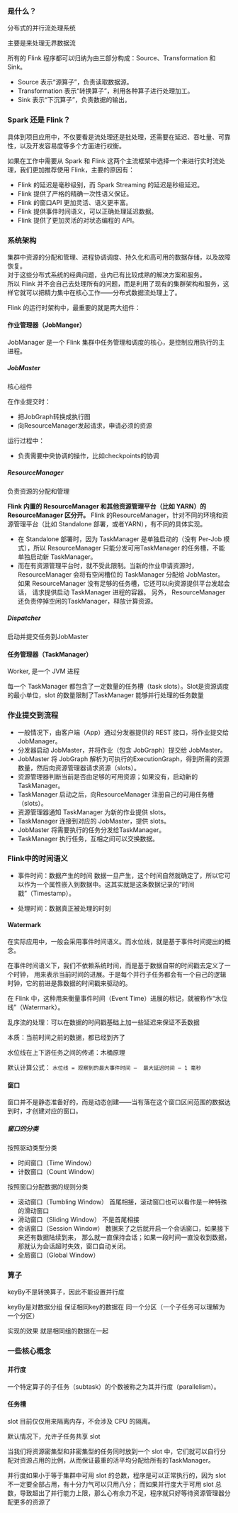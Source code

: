 ### 是什么？
分布式的并行流处理系统

主要是来处理无界数据流

所有的 Flink 程序都可以归纳为由三部分构成：Source、Transformation 和 Sink。
- Source 表示“源算子”，负责读取数据源。
- Transformation 表示“转换算子”，利用各种算子进行处理加工。
- Sink 表示“下沉算子”，负责数据的输出。


### Spark 还是 Flink？
具体到项目应用中，不仅要看是流处理还是批处理，还需要在延迟、吞吐量、可靠性，以及开发容易度等多个方面进行权衡。

如果在工作中需要从 Spark 和 Flink 这两个主流框架中选择一个来进行实时流处理，我们更加推荐使用 Flink，主要的原因有：
- Flink 的延迟是毫秒级别，而 Spark Streaming 的延迟是秒级延迟。
- Flink 提供了严格的精确一次性语义保证。
- Flink 的窗口API 更加灵活、语义更丰富。
- Flink 提供事件时间语义，可以正确处理延迟数据。
- Flink 提供了更加灵活的对状态编程的 API。

### 系统架构
集群中资源的分配和管理、进程协调调度、持久化和高可用的数据存储，以及故障恢复。</br>
对于这些分布式系统的经典问题，业内已有比较成熟的解决方案和服务。</br>
所以 Flink 并不会自己去处理所有的问题，而是利用了现有的集群架构和服务，这样它就可以把精力集中在核心工作——分布式数据流处理上了。

Flink 的运行时架构中，最重要的就是两大组件：
#### 作业管理器（JobManger）
JobManager 是一个 Flink 集群中任务管理和调度的核心，是控制应用执行的主进程。

##### JobMaster
核心组件

在作业提交时：
- 把JobGraph转换成执行图
- 向ResourceManager发起请求，申请必须的资源

运行过程中：
- 负责需要中央协调的操作，比如checkpoints的协调

##### ResourceManager
负责资源的分配和管理

**Flink 内置的 ResourceManager 和其他资源管理平台（比如 YARN）的ResourceManager 区分开。**
Flink 的ResourceManager，针对不同的环境和资源管理平台（比如 Standalone 部署，或者YARN），有不同的具体实现。
- 在 Standalone 部署时，因为 TaskManager 是单独启动的（没有 Per-Job 模式），所以 ResourceManager 只能分发可用TaskManager 的任务槽，不能单独启动新 TaskManager。
- 而在有资源管理平台时，就不受此限制。当新的作业申请资源时，ResourceManager 会将有空闲槽位的 TaskManager 分配给 JobMaster。
如果 ResourceManager 没有足够的任务槽，它还可以向资源提供平台发起会话， 请求提供启动 TaskManager 进程的容器。
另外， ResourceManager 还负责停掉空闲的TaskManager，释放计算资源。

##### Dispatcher
启动并提交任务到JobMaster

#### 任务管理器（TaskManager）

Worker, 是一个 JVM 进程

每一个 TaskManager 都包含了一定数量的任务槽（task slots）。Slot是资源调度的最小单位，slot 的数量限制了TaskManager 能够并行处理的任务数量

### 作业提交到流程
- 一般情况下，由客户端（App）通过分发器提供的 REST 接口，将作业提交给 JobManager。
- 分发器启动 JobMaster，并将作业（包含 JobGraph）提交给 JobMaster。
- JobMaster 将 JobGraph 解析为可执行的ExecutionGraph，得到所需的资源数量，然后向资源管理器请求资源（slots）。
- 资源管理器判断当前是否由足够的可用资源；如果没有，启动新的 TaskManager。
- TaskManager 启动之后，向ResourceManager 注册自己的可用任务槽（slots）。
- 资源管理器通知 TaskManager 为新的作业提供 slots。
- TaskManager 连接到对应的 JobMaster，提供 slots。
- JobMaster 将需要执行的任务分发给TaskManager。
- TaskManager 执行任务，互相之间可以交换数据。

### Flink中的时间语义
- 事件时间：数据产生的时间
  数据一旦产生，这个时间自然就确定了，所以它可以作为一个属性嵌入到数据中。这其实就是这条数据记录的“时间戳”（Timestamp）。

- 处理时间：数据真正被处理的时刻

#### Watermark
在实际应用中，一般会采用事件时间语义。而水位线，就是基于事件时间提出的概念。

在事件时间语义下，我们不依赖系统时间，而是基于数据自带的时间戳去定义了一个时钟， 用来表示当前时间的进展。于是每个并行子任务都会有一个自己的逻辑时钟，它的前进是靠数据的时间戳来驱动的。

在 Flink 中，这种用来衡量事件时间（Event Time）进展的标记，就被称作“水位线”（Watermark）。

乱序流的处理：可以在数据的时间戳基础上加一些延迟来保证不丢数据

本质：当前时间之前的数据，都已经到齐了

水位线在上下游任务之间的传递：木桶原理

默认计算公式：
```水位线 = 观察到的最大事件时间 –  最大延迟时间 – 1 毫秒```

#### 窗口
窗口并不是静态准备好的，而是动态创建——当有落在这个窗口区间范围的数据达到时，才创建对应的窗口。

##### 窗口的分类
按照驱动类型分类

- 时间窗口（Time Window）
- 计数窗口（Count Window）

按照窗口分配数据的规则分类

- 滚动窗口（Tumbling  Window）
  首尾相接，滚动窗口也可以看作是一种特殊的滑动窗口
- 滑动窗口（Sliding Window）
  不是首尾相接
- 会话窗口（Session Window）
  数据来了之后就开启一个会话窗口，如果接下来还有数据陆续到来， 那么就一直保持会话；如果一段时间一直没收到数据，那就认为会话超时失效，窗口自动关闭。
- 全局窗口（Global Window）

### 算子

keyBy不是转换算子，因此不能设置并行度

keyBy是对数据分组 保证相同key的数据在 同一个分区（一个子任务可以理解为一个分区）

实现的效果 就是相同组的数据在一起

### 一些核心概念
#### 并行度
一个特定算子的子任务（subtask）的个数被称之为其并行度（parallelism）。

#### 任务槽
slot 目前仅仅用来隔离内存，不会涉及 CPU 的隔离。

默认情况下，允许子任务共享 slot

当我们将资源密集型和非密集型的任务同时放到一个 slot 中，它们就可以自行分配对资源占用的比例，从而保证最重的活平均分配给所有的TaskManager。


并行度如果小于等于集群中可用 slot 的总数，程序是可以正常执行的，因为 slot 不一定要全部占用，有十分力气可以只用八分；
而如果并行度大于可用 slot 总数，导致超出了并行能力上限，那么心有余力不足，程序就只好等待资源管理器分配更多的资源了


